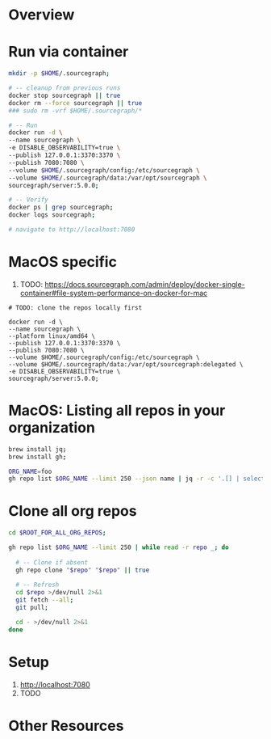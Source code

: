 # Overview


# Run via container
```bash
mkdir -p $HOME/.sourcegraph;

# -- cleanup from previous runs
docker stop sourcegraph || true
docker rm --force sourcegraph || true
### sudo rm -vrf $HOME/.sourcegraph/*

# -- Run
docker run -d \
--name sourcegraph \
-e DISABLE_OBSERVABILITY=true \
--publish 127.0.0.1:3370:3370 \
--publish 7080:7080 \
--volume $HOME/.sourcegraph/config:/etc/sourcegraph \
--volume $HOME/.sourcegraph/data:/var/opt/sourcegraph \
sourcegraph/server:5.0.0;

# -- Verify
docker ps | grep sourcegraph;
docker logs sourcegraph;

# navigate to http://localhost:7080
```


# MacOS specific
1. TODO: https://docs.sourcegraph.com/admin/deploy/docker-single-container#file-system-performance-on-docker-for-mac
```
# TODO: clone the repos locally first

docker run -d \
--name sourcegraph \
--platform linux/amd64 \
--publish 127.0.0.1:3370:3370 \
--publish 7080:7080 \
--volume $HOME/.sourcegraph/config:/etc/sourcegraph \
--volume $HOME/.sourcegraph/data:/var/opt/sourcegraph:delegated \
-e DISABLE_OBSERVABILITY=true \
sourcegraph/server:5.0.0;
```


# MacOS: Listing all repos in your organization
```bash
brew install jq;
brew install gh;

ORG_NAME=foo
gh repo list $ORG_NAME --limit 250 --json name | jq -r -c '.[] | select(.name) | .name' | sort > all_repos.txt;
```


# Clone all org repos
```bash
cd $ROOT_FOR_ALL_ORG_REPOS;

gh repo list $ORG_NAME --limit 250 | while read -r repo _; do
  
  # -- Clone if absent
  gh repo clone "$repo" "$repo" || true
  
  # -- Refresh
  cd $repo >/dev/null 2>&1
  git fetch --all;
  git pull;

  cd - >/dev/null 2>&1
done
```


# Setup
1. [http://localhost:7080](http://localhost:7080)
1. TODO 

# Other Resources
